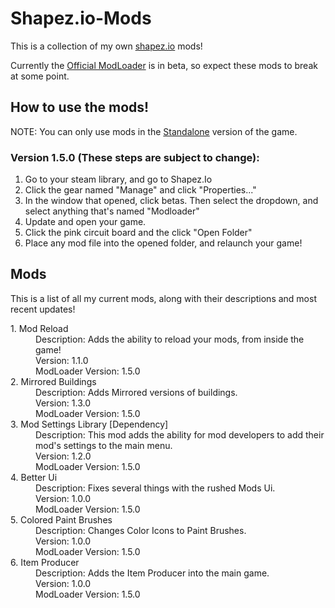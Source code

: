 # Shapez.io-Mods
This is a collection of my own [shapez.io](https://shapez.io) mods!

Currently the [Official ModLoader](https://github.com/tobspr/shapez.io/tree/modloader) is in beta, so expect these mods to break at some point.

## How to use the mods!
NOTE: You can only use mods in the [Standalone](https://store.steampowered.com/app/1318690/shapezio/) version of the game.

### Version 1.5.0 (These steps are subject to change):

  1. Go to your steam library, and go to Shapez.Io
  2. Click the gear named "Manage" and click "Properties..."
  3. In the window that opened, click betas. Then select the dropdown, and select anything that's named "Modloader"
  5. Update and open your game.
  6. Click the pink circuit board and the click "Open Folder"
  7. Place any mod file into the opened folder, and relaunch your game!


## Mods

This is a list of all my current mods, along with their descriptions and most recent updates!

<dl>
  <dt>1. Mod Reload</dt>
  <dd>Description: Adds the ability to reload your mods, from inside the game!</dd>
  <dd>Version: 1.1.0</dd>
  <dd>ModLoader Version: 1.5.0</dd>
  
  <dt>2. Mirrored Buildings</dt>
  <dd>Description: Adds Mirrored versions of buildings.</dd>
  <dd>Version: 1.3.0</dd>
  <dd>ModLoader Version: 1.5.0</dd>
  
  <dt>3. Mod Settings Library [Dependency]</dt>
  <dd>Description: This mod adds the ability for mod developers to add their mod's settings to the main menu.</dd>
  <dd>Version: 1.2.0</dd>
  <dd>ModLoader Version: 1.5.0</dd>
  
  <dt>4. Better Ui</dt>
  <dd>Description: Fixes several things with the rushed Mods Ui.</dd>
  <dd>Version: 1.0.0</dd>
  <dd>ModLoader Version: 1.5.0</dd>
  
  <dt>5. Colored Paint Brushes</dt>
  <dd>Description: Changes Color Icons to Paint Brushes.</dd>
  <dd>Version: 1.0.0</dd>
  <dd>ModLoader Version: 1.5.0</dd>
  
  <dt>6. Item Producer</dt>
  <dd>Description: Adds the Item Producer into the main game.</dd>
  <dd>Version: 1.0.0</dd>
  <dd>ModLoader Version: 1.5.0</dd>
</dl>
